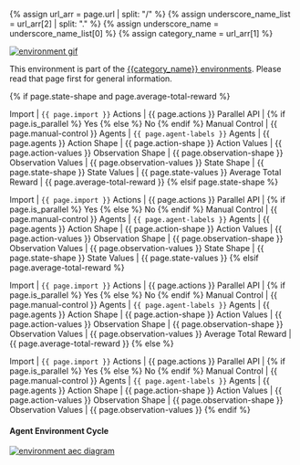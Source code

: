 {% assign url_arr = page.url | split: "/" %}
{% assign underscore_name_list = url_arr[2] | split: "." %}
{% assign underscore_name = underscore_name_list[0] %}
{% assign category_name = url_arr[1] %}

<div class="floatright" markdown="1">

<a href="{{category_name}}_{{underscore_name}}.gif">
<img src="{{category_name}}_{{underscore_name}}.gif" alt="environment gif" />
</a>

This environment is part of the [{{category_name}} environments](../{{category_name}}). Please read that page first for general information.


{% if page.state-shape and page.average-total-reward %}

Import | `{{ page.import }}`
Actions | {{ page.actions }}
Parallel API | {% if page.is_parallel %} Yes {% else %} No {% endif %}
Manual Control | {{ page.manual-control }}
Agents | `{{ page.agent-labels }}`
Agents | {{ page.agents }}
Action Shape | {{ page.action-shape }}
Action Values | {{ page.action-values }}
Observation Shape | {{ page.observation-shape }}
Observation Values | {{ page.observation-values }}
State Shape | {{ page.state-shape }}
State Values | {{ page.state-values }}
Average Total Reward | {{ page.average-total-reward }}
{% elsif page.state-shape %}

Import | `{{ page.import }}`
Actions | {{ page.actions }}
Parallel API | {% if page.is_parallel %} Yes {% else %} No {% endif %}
Manual Control | {{ page.manual-control }}
Agents | `{{ page.agent-labels }}`
Agents | {{ page.agents }}
Action Shape | {{ page.action-shape }}
Action Values | {{ page.action-values }}
Observation Shape | {{ page.observation-shape }}
Observation Values | {{ page.observation-values }}
State Shape | {{ page.state-shape }}
State Values | {{ page.state-values }}
{% elsif page.average-total-reward %}

Import | `{{ page.import }}`
Actions | {{ page.actions }}
Parallel API | {% if page.is_parallel %} Yes {% else %} No {% endif %}
Manual Control | {{ page.manual-control }}
Agents | `{{ page.agent-labels }}`
Agents | {{ page.agents }}
Action Shape | {{ page.action-shape }}
Action Values | {{ page.action-values }}
Observation Shape | {{ page.observation-shape }}
Observation Values | {{ page.observation-values }}
Average Total Reward | {{ page.average-total-reward }}
{% else %}

Import | `{{ page.import }}`
Actions | {{ page.actions }}
Parallel API | {% if page.is_parallel %} Yes {% else %} No {% endif %}
Manual Control | {{ page.manual-control }}
Agents | `{{ page.agent-labels }}`
Agents | {{ page.agents }}
Action Shape | {{ page.action-shape }}
Action Values | {{ page.action-values }}
Observation Shape | {{ page.observation-shape }}
Observation Values | {{ page.observation-values }}
{% endif %}


#### Agent Environment Cycle

<a href="/assets/img/aec/{{category_name}}_{{underscore_name}}_aec.svg">
<img src="/assets/img/aec/{{category_name}}_{{underscore_name}}_aec.svg" alt="environment aec diagram" />
</a>

</div>